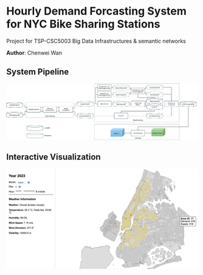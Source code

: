 # Hourly Demand Forcasting System for NYC Bike Sharing Stations

Project for TSP-CSC5003 Big Data Infrastructures & semantic networks

**Author**: Chenwei Wan

## System Pipeline

![](pipeline.png)

## Interactive Visualization

![](Interface.png)
